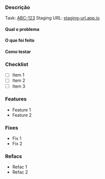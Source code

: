 <!--
    Esse doc é um suporte a escrita de PR's e todos os itens são opcionais.
    Utilize, dê feedback e contribua 🎉
-->

### Descrição

Task: [ABC-123](link-da-task-no-jira)
Staging URL: [staging-url.app.io](staging-url.app.io)

#### Qual o problema

<!--
   Escreva uma descrição a respeito das alterações que você está fazendo,
   enumerando os impactos isso tem para o projeto.
-->

#### O que foi feito

<!--
   Escreva aqui mais profundamente como funciona a implementação do que
   este PR abrange.
-->

#### Como testar

<!--
   Escreva uma descrição a respeito de como testar suas alterações.
-->

### Checklist

- [ ] Item 1
- [ ] Item 2
- [ ] Item 3

### Features
- Feature 1
- Feature 2

### Fixes
- Fix 1
- Fix 2

### Refacs
- Refac 1
- Refac 2
